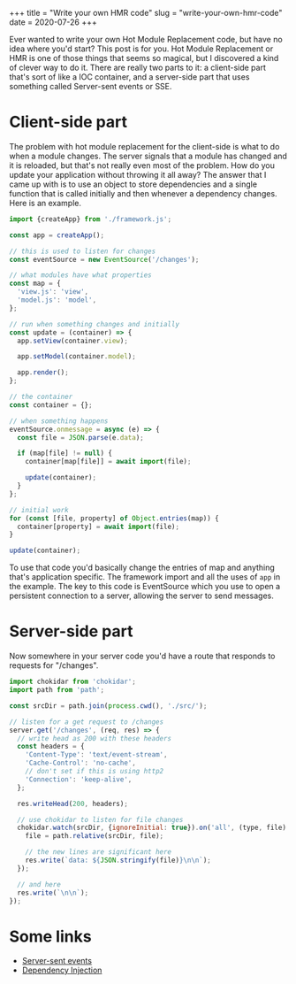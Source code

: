 +++
title = "Write your own HMR code"
slug = "write-your-own-hmr-code"
date = 2020-07-26
+++

Ever wanted to write your own Hot Module Replacement code, but have no idea where you'd start? This post is for you. Hot Module Replacement or HMR is one of those things that seems so magical, but I discovered a kind of clever way to do it. There are really two parts to it: a client-side part that's sort of like a IOC container, and a server-side part that uses something called Server-sent events or SSE.

# Client-side part

The problem with hot module replacement for the client-side is what to do when a module changes. The server signals that a module has changed and it is reloaded, but that's not really even most of the problem. How do you update your application without throwing it all away? The answer that I came up with is to use an object to store dependencies and a single function that is called initially and then whenever a dependency changes. Here is an example.

```javascript
import {createApp} from './framework.js';

const app = createApp();

// this is used to listen for changes
const eventSource = new EventSource('/changes');

// what modules have what properties
const map = {
  'view.js': 'view',
  'model.js': 'model',
};

// run when something changes and initially
const update = (container) => {
  app.setView(container.view);

  app.setModel(container.model);

  app.render();
};

// the container
const container = {};

// when something happens
eventSource.onmessage = async (e) => {
  const file = JSON.parse(e.data);

  if (map[file] != null) {
    container[map[file]] = await import(file);

    update(container);
  }
};

// initial work
for (const [file, property] of Object.entries(map)) {
  container[property] = await import(file);
}

update(container);
```

To use that code you'd basically change the entries of map and anything that's application specific. The framework import and all the uses of `app` in the example. The key to this code is EventSource which you use to open a persistent connection to a server, allowing the server to send messages.

# Server-side part

Now somewhere in your server code you'd have a route that responds to requests for "/changes".

```javascript
import chokidar from 'chokidar';
import path from 'path';

const srcDir = path.join(process.cwd(), './src/');

// listen for a get request to /changes
server.get('/changes', (req, res) => {
  // write head as 200 with these headers
  const headers = {
    'Content-Type': 'text/event-stream',
    'Cache-Control': 'no-cache',
    // don't set if this is using http2
    'Connection': 'keep-alive',
  };

  res.writeHead(200, headers);

  // use chokidar to listen for file changes
  chokidar.watch(srcDir, {ignoreInitial: true}).on('all', (type, file) => {
    file = path.relative(srcDir, file);

    // the new lines are significant here
    res.write(`data: ${JSON.stringify(file)}\n\n`);
  });

  // and here
  res.write(`\n\n`);
});
```

# Some links

- [Server-sent events](https://developer.mozilla.org/en-US/docs/Web/API/Server-sent_events)
- [Dependency Injection](http://fabien.potencier.org/what-is-dependency-injection.html)
